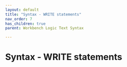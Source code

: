 ```yaml
---
layout: default
title: "Syntax - WRITE statements"
nav_order: 7
has_children: true
parent: Workbench Logic Text Syntax

---
```

# Syntax - WRITE statements
  
